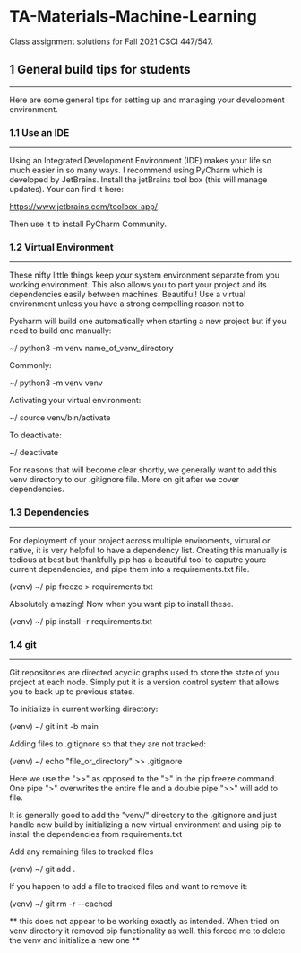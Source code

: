 # TA-Materials-Machine-Learning

Class assignment solutions for Fall 2021 CSCI 447/547.

## 1 General build tips for students

---
Here are some general tips for setting up and managing your development environment. 

### 1.1 Use an IDE

--- 
Using an Integrated Development Environment (IDE) makes your life so much easier in so many ways. 
I recommend using PyCharm which is developed by JetBrains. 
Install the jetBrains tool box (this will manage updates).
Your can find it here:

https://www.jetbrains.com/toolbox-app/

Then use it to install PyCharm Community. 

### 1.2 Virtual Environment

---
These nifty little things keep your system environment separate from you working environment. 
This also allows you to port your project and its dependencies easily between machines. Beautiful! 
Use a virtual environment unless you have a strong compelling reason not to.

Pycharm will build one automatically when starting a new project but if you need to build one manually:

~/ python3 -m venv name_of_venv_directory

Commonly:

~/ python3 -m venv venv

Activating your virtual environment:

~/ source venv/bin/activate

To deactivate:

~/ deactivate

For reasons that will become clear shortly, we generally want to add this venv directory to our .gitignore file. 
More on git after we cover dependencies.

### 1.3 Dependencies

---
For deployment of your project across multiple enviroments, virtural or native, it is very helpful to have a dependency list.
Creating this manually is tedious at best but thankfully pip has a beautiful tool to caputre youre current dependencies,
and pipe them into a requirements.txt file.


(venv) ~/ pip freeze > requirements.txt

Absolutely amazing! Now when you want pip to install these.

(venv) ~/ pip install -r requirements.txt

### 1.4 git

---

Git repositories are directed acyclic graphs used to store the state of you project at each node. Simply put it is a 
version control system that allows you to back up to previous states. 

To initialize in current working directory:

(venv) ~/ git init -b main

Adding files to .gitignore so that they are not tracked:

(venv) ~/ echo "file_or_directory" >> .gitignore

Here we use the ">>" as opposed to the ">" in the pip freeze command. One pipe ">" overwrites the entire file and a 
double pipe ">>" will add to file. 

It is generally good to add the "venv/" directory to the .gitignore and just handle new build by initializing a new 
virtual environment and using pip to install the dependencies from requirements.txt

Add any remaining files to tracked files

(venv) ~/ git add .

If you happen to add a file to tracked files and want to remove it:

(venv) ~/ git rm -r --cached

** this does not appear to be working exactly as intended. When tried on venv directory it removed pip functionality as well.
this forced me to delete the venv and initialize a new one **
